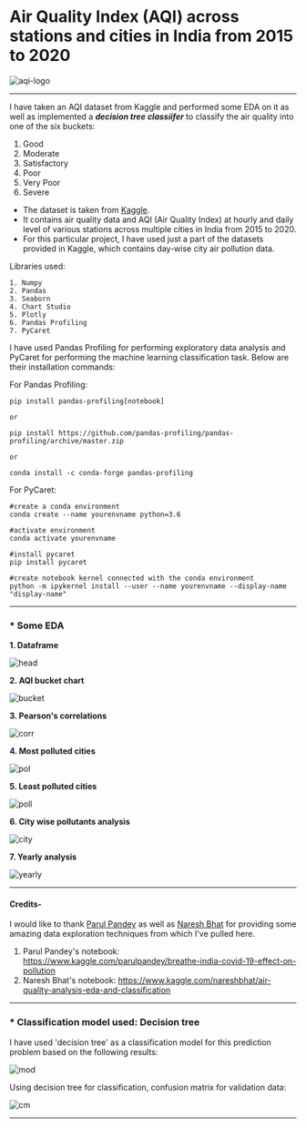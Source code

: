 # Air Quality Index (AQI) across stations and cities in India from 2015 to 2020

![aqi-logo][logo]

[logo]: https://github.com/adityarc19/aqi-india/blob/main/images/aqi-logo.jpeg?raw=true

------

I have taken an AQI dataset from Kaggle and performed some EDA on it as well as implemented a ***decision tree classiifer*** to classify the air quality into one of the six buckets:
 1. Good
 2. Moderate
 3. Satisfactory
 4. Poor
 5. Very Poor
 6. Severe

* The dataset is taken from [Kaggle](https://www.kaggle.com/rohanrao/air-quality-data-in-india).
* It contains air quality data and AQI (Air Quality Index) at hourly and daily level of various stations across multiple cities in India from 2015 to 2020.
* For this particular project, I have used just a part of the datasets provided in Kaggle, which contains day-wise city air pollution data.

Libraries used:
```
1. Numpy
2. Pandas
3. Seaborn
4. Chart Studio
5. Plotly
6. Pandas Profiling
7. PyCaret
```

I have used Pandas Profiling for performing exploratory data analysis and PyCaret for performing the machine learning classification task. Below are their installation commands:

For Pandas Profiling:
```
pip install pandas-profiling[notebook]

or

pip install https://github.com/pandas-profiling/pandas-profiling/archive/master.zip

or

conda install -c conda-forge pandas-profiling
```

For PyCaret:
```
#create a conda environment
conda create --name yourenvname python=3.6

#activate environment
conda activate yourenvname

#install pycaret
pip install pycaret

#create notebook kernel connected with the conda environment
python -m ipykernel install --user --name yourenvname --display-name "display-name"
```
---

### * Some EDA

**1. Dataframe**

![head][a]

[a]: https://github.com/adityarc19/aqi-india/blob/main/images/df-head.png

**2. AQI bucket chart**

![bucket][b]

[b]: https://github.com/adityarc19/aqi-india/blob/main/images/aqi-bucket-chart.png

**3. Pearson's correlations**

![corr][c]

[c]: https://github.com/adityarc19/aqi-india/blob/main/images/pearson's-correlations.png

**4. Most polluted cities**

![pol][d]

[d]: https://github.com/adityarc19/aqi-india/blob/main/images/max_pol_cities.png

**5. Least polluted cities**

![poll][e]

[e]: https://github.com/adityarc19/aqi-india/blob/main/images/min_pol_cities.png

**6. City wise pollutants analysis**

![city][i]

[i]: https://github.com/adityarc19/aqi-india/blob/main/images/city-wise.png?raw=true

**7. Yearly analysis**

![yearly][h]

[h]: https://github.com/adityarc19/aqi-india/blob/main/images/yearly-analysis.png?raw=true

---
#### Credits-
I would like to thank [Parul Pandey](https://www.kaggle.com/parulpandey) as well as [Naresh Bhat](https://www.kaggle.com/nareshbhat) for providing some amazing data exploration techniques from which I've pulled here.
1. Parul Pandey's notebook: https://www.kaggle.com/parulpandey/breathe-india-covid-19-effect-on-pollution
2. Naresh Bhat's notebook: https://www.kaggle.com/nareshbhat/air-quality-analysis-eda-and-classification
------

### * Classification model used: Decision tree

I have used 'decision tree' as a classification model for this prediction problem based on the following results:

![mod][f]

[f]: https://github.com/adityarc19/aqi-india/blob/main/images/model-comparisons.png

Using decision tree for classification, confusion matrix for validation data:

![cm][g]

[g]: https://github.com/adityarc19/aqi-india/blob/main/images/confusion-matrix.png


---












